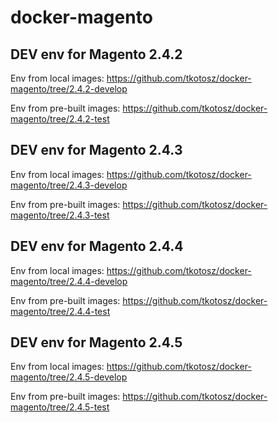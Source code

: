 # docker-magento

## DEV env for Magento 2.4.2

Env from local images: https://github.com/tkotosz/docker-magento/tree/2.4.2-develop

Env from pre-built images: https://github.com/tkotosz/docker-magento/tree/2.4.2-test

## DEV env for Magento 2.4.3

Env from local images: https://github.com/tkotosz/docker-magento/tree/2.4.3-develop

Env from pre-built images: https://github.com/tkotosz/docker-magento/tree/2.4.3-test

## DEV env for Magento 2.4.4

Env from local images: https://github.com/tkotosz/docker-magento/tree/2.4.4-develop

Env from pre-built images: https://github.com/tkotosz/docker-magento/tree/2.4.4-test

## DEV env for Magento 2.4.5

Env from local images: https://github.com/tkotosz/docker-magento/tree/2.4.5-develop

Env from pre-built images: https://github.com/tkotosz/docker-magento/tree/2.4.5-test

